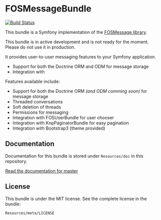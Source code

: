 FOSMessageBundle
================

[![Build Status](https://travis-ci.org/tgalopin/FOSMessageBundle.svg)](https://travis-ci.org/tgalopin/FOSMessageBundle)

This bundle is a Symfony implementation of the [FOSMessage library](https://github.com/tgalopin/FOSMessage).

This bundle is in active development and is not ready for the moment.
Please do not use it in production.

It provides user-to-user messaging features to your Symfony application.

- Support for both the Doctrine ORM and ODM for message storage
- Integration with 

Features available include:

- Support for both the Doctrine ORM *(and ODM comming soon)* for message storage
- Threaded conversations
- Soft deletion of threads
- Permissions for messaging
- Integration with FOSUserBundle for user chooser
- Integration with KnpPaginatorBundle for easy pagination
- Integration with Bootstrap3 (theme provided)


Documentation
-------------

Documentation for this bundle is stored under `Resources/doc` in this repository.

[Read the documentation for master](https://github.com/FriendsOfSymfony/FOSMessageBundle/blob/master/Resources/doc/00-index.md)

License
-------

This bundle is under the MIT license. See the complete license in the bundle:

```
Resources/meta/LICENSE
```
